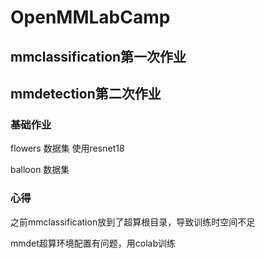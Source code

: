# OpenMMLabCamp

## mmclassification第一次作业
## mmdetection第二次作业

### 基础作业
flowers 数据集 使用resnet18

balloon 数据集 

### 心得
之前mmclassification放到了超算根目录，导致训练时空间不足

mmdet超算环境配置有问题，用colab训练

